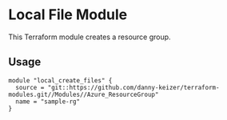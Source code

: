 # Local File Module
This Terraform module creates a resource group.

## Usage
```hcl
module "local_create_files" {
  source = "git::https://github.com/danny-keizer/terraform-modules.git//Modules//Azure_ResourceGroup"
  name = "sample-rg"
}